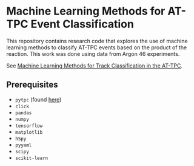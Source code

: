 [1]: https://arxiv.org/abs/1810.10350
[2]: https://github.com/ATTPC/pytpc

# Machine Learning Methods for AT-TPC Event Classification

This repository contains research code that explores the use of machine learning methods to classify AT-TPC events
based on the product of the reaction. This work was done using data from Argon 46 experiments.

See [Machine Learning Methods for Track Classification in the AT-TPC][1].

## Prerequisites

* `pytpc` (found [here][2])
* `click`
* `pandas`
* `numpy`
* `tensorflow`
* `matplotlib`
* `h5py`
* `pyyaml`
* `scipy`
* `scikit-learn`
